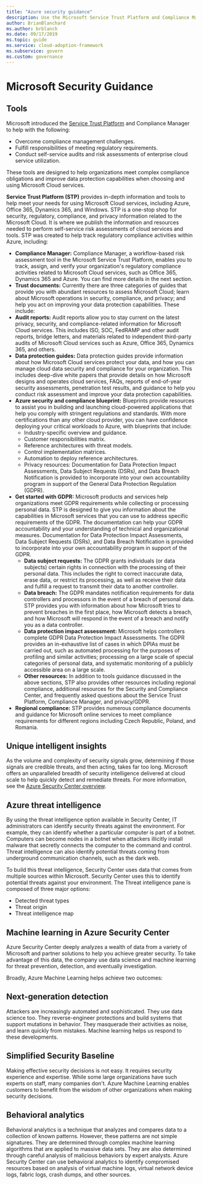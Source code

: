 ```yaml
---
title: "Azure security guidance"
description: Use the Microsoft Service Trust Platform and Compliance Manager to help meet complex compliance obligations and improve data protection.
author: BrianBlanchard
ms.author: brblanch
ms.date: 09/17/2019
ms.topic: guide
ms.service: cloud-adoption-framework
ms.subservice: govern
ms.custom: governance
---
```


<!-- cSpell:ignore DPIAs DSRs -->

<!-- markdownlint-disable MD026 -->

# Microsoft Security Guidance

## Tools

Microsoft introduced the [Service Trust Platform](https://servicetrust.microsoft.com) and Compliance Manager to help with the following:

- Overcome compliance management challenges.
- Fulfill responsibilities of meeting regulatory requirements.
- Conduct self-service audits and risk assessments of enterprise cloud service utilization.

These tools are designed to help organizations meet complex compliance obligations and improve data protection capabilities when choosing and using Microsoft Cloud services.

**Service Trust Platform (STP)** provides in-depth information and tools to help meet your needs for using Microsoft Cloud services, including Azure, Office 365, Dynamics 365, and Windows. STP is a one-stop shop for security, regulatory, compliance, and privacy information related to the Microsoft Cloud. It is where we publish the information and resources needed to perform self-service risk assessments of cloud services and tools. STP was created to help track regulatory compliance activities within Azure, including:

- **Compliance Manager:** Compliance Manager, a workflow-based risk assessment tool in the Microsoft Service Trust Platform, enables you to track, assign, and verify your organization's regulatory compliance activities related to Microsoft Cloud services, such as Office 365, Dynamics 365 and Azure. You can find more details in the next section.
- **Trust documents:** Currently there are three categories of guides that provide you with abundant resources to assess Microsoft Cloud; learn about Microsoft operations in security, compliance, and privacy; and help you act on improving your data protection capabilities. These include:
- **Audit reports:** Audit reports allow you to stay current on the latest privacy, security, and compliance-related information for Microsoft Cloud services. This includes ISO, SOC, FedRAMP and other audit reports, bridge letters, and materials related to independent third-party audits of Microsoft Cloud services such as Azure, Office 365, Dynamics 365, and others.
- **Data protection guides:** Data protection guides provide information about how Microsoft Cloud services protect your data, and how you can manage cloud data security and compliance for your organization. This includes deep-dive white papers that provide details on how Microsoft designs and operates cloud services, FAQs, reports of end-of-year security assessments, penetration test results, and guidance to help you conduct risk assessment and improve your data protection capabilities.
- **Azure security and compliance blueprint:** Blueprints provide resources to assist you in building and launching cloud-powered applications that help you comply with stringent regulations and standards. With more certifications than any other cloud provider, you can have confidence deploying your critical workloads to Azure, with blueprints that include:
  - Industry-specific overview and guidance.
  - Customer responsibilities matrix.
  - Reference architectures with threat models.
  - Control implementation matrices.
  - Automation to deploy reference architectures.
  - Privacy resources: Documentation for Data Protection Impact Assessments, Data Subject Requests (DSRs), and Data Breach Notification is provided to incorporate into your own accountability program in support of the General Data Protection Regulation (GDPR).
- **Get started with GDPR:** Microsoft products and services help organizations meet GDPR requirements while collecting or processing personal data. STP is designed to give you information about the capabilities in Microsoft services that you can use to address specific requirements of the GDPR. The documentation can help your GDPR accountability and your understanding of technical and organizational measures. Documentation for Data Protection Impact Assessments, Data Subject Requests (DSRs), and Data Breach Notification is provided to incorporate into your own accountability program in support of the GDPR.
  - **Data subject requests:** The GDPR grants individuals (or data subjects) certain rights in connection with the processing of their personal data. This includes the right to correct inaccurate data, erase data, or restrict its processing, as well as receive their data and fulfill a request to transmit their data to another controller.
  - **Data breach:** The GDPR mandates notification requirements for data controllers and processors in the event of a breach of personal data. STP provides you with information about how Microsoft tries to prevent breaches in the first place, how Microsoft detects a breach, and how Microsoft will respond in the event of a breach and notify you as a data controller.
  - **Data protection impact assessment:** Microsoft helps controllers complete GDPR Data Protection Impact Assessments. The GDPR provides an in-exhaustive list of cases in which DPIAs must be carried out, such as automated processing for the purposes of profiling and similar activities; processing on a large scale of special categories of personal data, and systematic monitoring of a publicly accessible area on a large scale.
  - **Other resources:** In addition to tools guidance discussed in the above sections, STP also provides other resources including regional compliance, additional resources for the Security and Compliance Center, and frequently asked questions about the Service Trust Platform, Compliance Manager, and privacy/GDPR.
- **Regional compliance:** STP provides numerous compliance documents and guidance for Microsoft online services to meet compliance requirements for different regions including Czech Republic, Poland, and Romania.

## Unique intelligent insights

As the volume and complexity of security signals grow, determining if those signals are credible threats, and then acting, takes far too long. Microsoft offers an unparalleled breadth of security intelligence delivered at cloud scale to help quickly detect and remediate threats. For more information, see the [Azure Security Center overview](https://docs.microsoft.com/azure/security-center/security-center-intro).

## Azure threat intelligence

By using the threat intelligence option available in Security Center, IT administrators can identify security threats against the environment. For example, they can identify whether a particular computer is part of a botnet. Computers can become nodes in a botnet when attackers illicitly install malware that secretly connects the computer to the command and control. Threat intelligence can also identify potential threats coming from underground communication channels, such as the dark web.

To build this threat intelligence, Security Center uses data that comes from multiple sources within Microsoft. Security Center uses this to identify potential threats against your environment. The Threat intelligence pane is composed of three major options:

- Detected threat types
- Threat origin
- Threat intelligence map

## Machine learning in Azure Security Center

Azure Security Center deeply analyzes a wealth of data from a variety of Microsoft and partner solutions to help you achieve greater security. To take advantage of this data, the company use data science and machine learning for threat prevention, detection, and eventually investigation.

Broadly, Azure Machine Learning helps achieve two outcomes:

## Next-generation detection

Attackers are increasingly automated and sophisticated. They use data science too. They reverse-engineer protections and build systems that support mutations in behavior. They masquerade their activities as noise, and learn quickly from mistakes. Machine learning helps us respond to these developments.

## Simplified Security Baseline

Making effective security decisions is not easy. It requires security experience and expertise. While some large organizations have such experts on staff, many companies don't. Azure Machine Learning enables customers to benefit from the wisdom of other organizations when making security decisions.

## Behavioral analytics

Behavioral analytics is a technique that analyzes and compares data to a collection of known patterns. However, these patterns are not simple signatures. They are determined through complex machine learning algorithms that are applied to massive data sets. They are also determined through careful analysis of malicious behaviors by expert analysts. Azure Security Center can use behavioral analytics to identify compromised resources based on analysis of virtual machine logs, virtual network device logs, fabric logs, crash dumps, and other sources.
